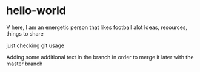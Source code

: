 # hello-world

V here, I am an energetic person that likes football alot
Ideas, resources, things to share

just checking git usage

Adding some additional text in the branch in order to merge it later with the master branch
